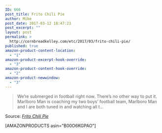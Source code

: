 ```yaml
---
ID: 666
post_title: Frito Chili Pie
author: Mike
post_date: 2017-03-12 18:47:23
post_excerpt: ""
layout: post
permalink: >
  http://cornbreadkelley.com/etc/2017/03/frito-chili-pie/
published: true
amazon-product-content-location:
  - "1"
amazon-product-excerpt-hook-override:
  - "3"
amazon-product-content-hook-override:
  - "2"
amazon-product-newwindow:
  - "3"
---
```

<blockquote><a href="http://thepioneerwoman.com/cooking/frito-chili-pie/"><img class="alignnone size-full" src="http://cornbreadkelley.com/wp-content/uploads/2017/03/6183326568_bc21e73e9b_z.jpg" alt="" /></a>We’re submerged in football right now. There’s no other way to put it. Marlboro Man is coaching my two boys’ football team, Marlboro Man and I are both tuned in and watching all t…</blockquote>
Source: <em><a href="http://thepioneerwoman.com/cooking/frito-chili-pie/">Frito Chili Pie</a></em>

[AMAZONPRODUCTS asin="B00O6KGPAO"]